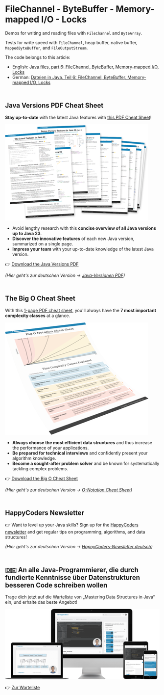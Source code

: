 # FileChannel - ByteBuffer - Memory-mapped I/O - Locks

Demos for writing and reading files with `FileChannel` and `ByteArray`.

Tests for write speed with `FileChannel`, heap buffer, native buffer, `MappedByteBuffer`, and `FileOutputStream`.

The code belongs to this article:
* English: [Java files, part 6: FileChannel, ByteBuffer, Memory-mapped I/O, Locks](https://www.happycoders.eu/java/filechannel-bytebuffer-memory-mapped-file-locks/)
* German: [Dateien in Java, Teil 6: FileChannel, ByteBuffer, Memory-mapped I/O, Locks](https://www.happycoders.eu/de/java/filechannel-bytebuffer-memory-mapped-file-locks/)


## <br>Java Versions PDF Cheat Sheet

**Stay up-to-date** with the latest Java features with [this PDF Cheat Sheet](https://www.happycoders.eu/java-versions/)!

[<img src="/img/Java_Versions_PDF_Cheat_Sheet_Mockup_936.v2.png" alt="Java Versions PDF Cheat Sheet Mockup" style="width: 468px; max-width: 100%;">](https://www.happycoders.eu/java-versions/)

* Avoid lengthy research with this **concise overview of all Java versions up to Java 23**.
* **Discover the innovative features** of each new Java version, summarized on a single page.
* **Impress your team** with your up-to-date knowledge of the latest Java version.

👉 [Download the Java Versions PDF](https://www.happycoders.eu/java-versions/)<br>

_(Hier geht's zur deutschen Version &rarr; [Java-Versionen PDF](https://www.happycoders.eu/de/java-versionen/))_


## <br>The Big O Cheat Sheet

With this [1-page PDF cheat sheet](https://www.happycoders.eu/big-o-cheat-sheet/), you'll always have the **7 most important complexity classes** at a glance.

[<img src="/img/big-o-cheat-sheet-pdf-en-transp_936.v2.png" alt="Big O PDF Cheat Sheet Mockup" style="width: 468px; max-width: 100%;">](https://www.happycoders.eu/big-o-cheat-sheet/)

* **Always choose the most efficient data structures** and thus increase the performance of your applications.
* **Be prepared for technical interviews** and confidently present your algorithm knowledge.
* **Become a sought-after problem solver** and be known for systematically tackling complex problems.

👉 [Download the Big O Cheat Sheet](https://www.happycoders.eu/big-o-cheat-sheet/)<br>

_(Hier geht's zur deutschen Version &rarr; [O-Notation Cheat Sheet](https://www.happycoders.eu/de/o-notation-cheat-sheet/))_


## <br>HappyCoders Newsletter
👉 Want to level up your Java skills?
Sign up for the [HappyCoders newsletter](http://www.happycoders.eu/newsletter/) and get regular tips on programming, algorithms, and data structures!

_(Hier geht's zur deutschen Version &rarr; [HappyCoders-Newsletter deutsch](https://www.happycoders.eu/de/newsletter/))_


## <br>🇩🇪 An alle Java-Programmierer, die durch fundierte Kenntnisse über Datenstrukturen besseren Code schreiben wollen

Trage dich jetzt auf die [Warteliste](https://www.happycoders.eu/de/mastering-data-structures-warteliste/) von „Mastering Data Structures in Java“ ein, und erhalte das beste Angebot!

[<img src="/img/mastering-data-structures-product-mockup-cropped-1600.v2.png" alt="Mastering Data Structures Mockup" style="width: 640px; max-width: 100%;">](https://www.happycoders.eu/de/mastering-data-structures-warteliste/)

👉 [Zur Warteliste](https://www.happycoders.eu/de/mastering-data-structures-warteliste/)
